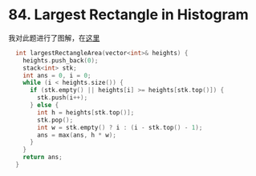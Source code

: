 # 84. Largest Rectangle in Histogram

我对此题进行了图解，在[这里](./images/84.vsdx)

```cpp
  int largestRectangleArea(vector<int>& heights) {
    heights.push_back(0);
    stack<int> stk;
    int ans = 0, i = 0;
    while (i < heights.size()) {
      if (stk.empty() || heights[i] >= heights[stk.top()]) {
        stk.push(i++);
      } else {
        int h = heights[stk.top()];
        stk.pop();
        int w = stk.empty() ? i : (i - stk.top() - 1);
        ans = max(ans, h * w);
      }
    }
    return ans;
  }
```